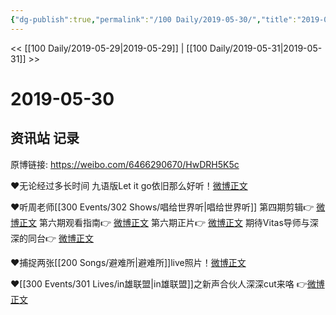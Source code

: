 ```yaml
---
{"dg-publish":true,"permalink":"/100 Daily/2019-05-30/","title":"2019-05-30","created":"2023-03-23T22:02:15.099+08:00","updated":"2023-03-23T22:03:09.575+08:00"}
---
```



<< [[100 Daily/2019-05-29\|2019-05-29]] | [[100 Daily/2019-05-31\|2019-05-31]] >>

# 2019-05-30

## 资讯站 记录

原博链接: https://weibo.com/6466290670/HwDRH5K5c

❤️无论经过多长时间
九语版Let it go依旧那么好听！[微博正文](https://m.weibo.cn/6466290670/4377550631529702)

❤️听周老师[[300 Events/302 Shows/唱给世界听\|唱给世界听]]
第四期剪辑👉 [微博正文](https://m.weibo.cn/6466290670/4377589210287709)
第六期观看指南👉 [微博正文](https://m.weibo.cn/6466290670/4377690897353819)
第六期正片👉 [微博正文](https://m.weibo.cn/6466290670/4377738544694379)
期待Vitas导师与深深的同台👉 [微博正文](https://m.weibo.cn/6466290670/4377801765263879)

❤️捕捉两张[[200 Songs/避难所\|避难所]]live照片！[微博正文](https://m.weibo.cn/6466290670/4377691312187156)

❤️[[300 Events/301 Lives/in雄联盟\|in雄联盟]]之新声合伙人深深cut来咯
👉[微博正文](https://m.weibo.cn/6466290670/4377795339625362)
